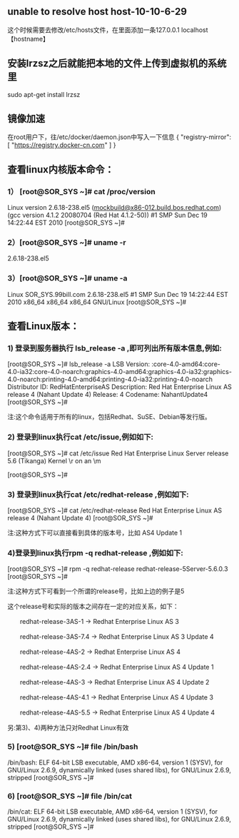 ## unable to resolve host host-10-10-6-29
这个时候需要去修改/etc/hosts文件，在里面添加一条127.0.0.1  localhost 【hostname】

## 安装lrzsz之后就能把本地的文件上传到虚拟机的系统里
sudo apt-get install lrzsz

## 镜像加速
在root用户下，往/etc/docker/daemon.json中写入一下信息
{
	"registry-mirror":[
       "https://registry.docker-cn.com"
	]
}

## 查看linux内核版本命令：
### 1） [root@SOR_SYS ~]# cat /proc/version
Linux version 2.6.18-238.el5 (mockbuild@x86-012.build.bos.redhat.com) (gcc version 4.1.2 20080704 (Red Hat 4.1.2-50)) #1 SMP Sun Dec 19 14:22:44 EST 2010
[root@SOR_SYS ~]#

### 2）[root@SOR_SYS ~]# uname -r
2.6.18-238.el5
### 3）[root@SOR_SYS ~]# uname -a
Linux SOR_SYS.99bill.com 2.6.18-238.el5 #1 SMP Sun Dec 19 14:22:44 EST 2010 x86_64 x86_64 x86_64 GNU/Linux
[root@SOR_SYS ~]#

## 查看Linux版本：
### 1) 登录到服务器执行 lsb_release -a ,即可列出所有版本信息,例如:

[root@SOR_SYS ~]# lsb_release -a
LSB Version:    :core-4.0-amd64:core-4.0-ia32:core-4.0-noarch:graphics-4.0-amd64:graphics-4.0-ia32:graphics-4.0-noarch:printing-4.0-amd64:printing-4.0-ia32:printing-4.0-noarch
Distributor ID: RedHatEnterpriseAS
Description:    Red Hat Enterprise Linux AS release 4 (Nahant Update 4)
Release:        4
Codename:       NahantUpdate4
[root@SOR_SYS ~]#

注:这个命令适用于所有的linux，包括Redhat、SuSE、Debian等发行版。

### 2) 登录到linux执行cat /etc/issue,例如如下:

[root@SOR_SYS ~]# cat /etc/issue
Red Hat Enterprise Linux Server release 5.6 (Tikanga)
Kernel \r on an \m

[root@SOR_SYS ~]#

### 3) 登录到linux执行cat /etc/redhat-release ,例如如下:

[root@SOR_SYS ~]# cat /etc/redhat-release
Red Hat Enterprise Linux AS release 4 (Nahant Update 4)
[root@SOR_SYS ~]#

注:这种方式下可以直接看到具体的版本号，比如 AS4 Update 1

### 4)登录到linux执行rpm -q redhat-release ,例如如下:

[root@SOR_SYS ~]# rpm -q redhat-release
redhat-release-5Server-5.6.0.3
[root@SOR_SYS ~]#

注:这种方式下可看到一个所谓的release号，比如上边的例子是5

这个release号和实际的版本之间存在一定的对应关系，如下：

　　redhat-release-3AS-1 -> Redhat Enterprise Linux AS 3

　　redhat-release-3AS-7.4 -> Redhat Enterprise Linux AS 3 Update 4

　　redhat-release-4AS-2 -> Redhat Enterprise Linux AS 4

　　redhat-release-4AS-2.4 -> Redhat Enterprise Linux AS 4 Update 1

　　redhat-release-4AS-3 -> Redhat Enterprise Linux AS 4 Update 2

　　redhat-release-4AS-4.1 -> Redhat Enterprise Linux AS 4 Update 3

　　redhat-release-4AS-5.5 -> Redhat Enterprise Linux AS 4 Update 4

另:第3)、4)两种方法只对Redhat Linux有效

### 5) [root@SOR_SYS ~]# file /bin/bash
/bin/bash: ELF 64-bit LSB executable, AMD x86-64, version 1 (SYSV), for GNU/Linux 2.6.9, dynamically linked (uses shared libs), for GNU/Linux 2.6.9, stripped
[root@SOR_SYS ~]#

### 6) [root@SOR_SYS ~]# file /bin/cat 
/bin/cat: ELF 64-bit LSB executable, AMD x86-64, version 1 (SYSV), for GNU/Linux 2.6.9, dynamically linked (uses shared libs), for GNU/Linux 2.6.9, stripped
[root@SOR_SYS ~]#
